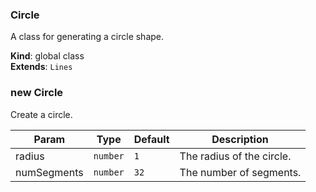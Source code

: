 <a name="Circle"></a>

### Circle 
A class for generating a circle shape.

**Kind**: global class  
**Extends**: <code>Lines</code>  
<a name="new_Circle_new"></a>

### new Circle
Create a circle.


| Param | Type | Default | Description |
| --- | --- | --- | --- |
| radius | <code>number</code> | <code>1</code> | The radius of the circle. |
| numSegments | <code>number</code> | <code>32</code> | The number of segments. |

